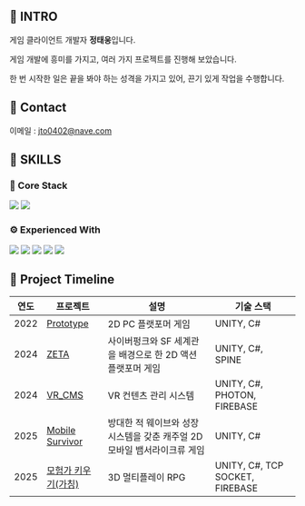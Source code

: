 ## 📌 INTRO
게임 클라이언트 개발자 **정태웅**입니다.  

게임 개발에 흥미를 가지고, 여러 가지 프로젝트를 진행해 보았습니다. 

한 번 시작한 일은 끝을 봐야 하는 성격을 가지고 있어, 끈기 있게 작업을 수행합니다.


## 📌 Contact
이메일 : jto0402@nave.com


## 📌 SKILLS
### 🔧 Core Stack  
<p>
  <img src="https://img.shields.io/badge/Unity-000000?style=for-the-badge&logo=unity&logoColor=white"/>
  <img src="https://img.shields.io/badge/C%23-239120?style=for-the-badge&logo=c-sharp&logoColor=white"/>
</p>

### ⚙️ Experienced With  
<p>
  <img src="https://img.shields.io/badge/C++-00599C?style=for-the-badge&logo=c%2B%2B&logoColor=white"/>
  <img src="https://img.shields.io/badge/C-00599C?style=for-the-badge&logo=c&logoColor=white"/>
  <img src="https://img.shields.io/badge/TCP%20Socket-333333?style=for-the-badge&logo=socketdotio&logoColor=white"/>
  <img src="https://img.shields.io/badge/Firebase-FFCA28?style=for-the-badge&logo=firebase&logoColor=white"/>
  <img src="https://img.shields.io/badge/Photon-3498DB?style=for-the-badge&logo=photon&logoColor=white"/>
</p>


## 📌 Project Timeline
| 연도 | 프로젝트 | 설명 | 기술 스택 |
|------|----------|------|-----------|
| 2022 | [Prototype](https://github.com/JeongTaeWoong99/Prototype) | 2D PC 플랫포머 게임 | UNITY, C# |
| 2024 | [ZETA](https://github.com/JeongTaeWoong99/ZETA) | 사이버펑크와 SF 세계관을 배경으로 한 2D 액션 플랫포머 게임 | UNITY, C#, SPINE |
| 2024 | [VR_CMS](https://github.com/JeongTaeWoong99/VR_CMS) | VR 컨텐츠 관리 시스템 | UNITY, C#, PHOTON, FIREBASE |
| 2025 | [ Mobile Survivor](https://github.com/JeongTaeWoong99/Mobile_Survivor) | 방대한 적 웨이브와 성장 시스템을 갖춘 캐주얼 2D 모바일 뱀서라이크류 게임 | UNITY, C# |
| 2025 | [모험가 키우기(가칭)](https://github.com/JeongTaeWoong99/3D_RPG_Client) | 3D 멀티플레이 RPG | UNITY, C#, TCP SOCKET, FIREBASE |
